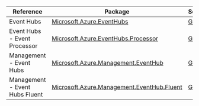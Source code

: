 | Reference | Package | Source |
|---|---|---|
|Event Hubs|[Microsoft.Azure.EventHubs](https://www.nuget.org/packages/Microsoft.Azure.EventHubs)|[GitHub](https://github.com/Azure/azure-sdk-for-net/blob/main/sdk/eventhub/Microsoft.Azure.EventHubs)|
|Event Hubs - Event Processor|[Microsoft.Azure.EventHubs.Processor](https://www.nuget.org/packages/Microsoft.Azure.EventHubs.Processor)|[GitHub](https://github.com/Azure/azure-sdk-for-net/blob/main/sdk/eventhub/Microsoft.Azure.EventHubs.Processor)|
|Management - Event Hubs|[Microsoft.Azure.Management.EventHub](https://www.nuget.org/packages/Microsoft.Azure.Management.EventHub)|[GitHub](https://github.com/Azure/azure-sdk-for-net/blob/main/)|
|Management - Event Hubs Fluent|[Microsoft.Azure.Management.EventHub.Fluent](https://www.nuget.org/packages/Microsoft.Azure.Management.EventHub.Fluent)|[GitHub](https://github.com/Azure/azure-sdk-for-net/blob/main/)|

